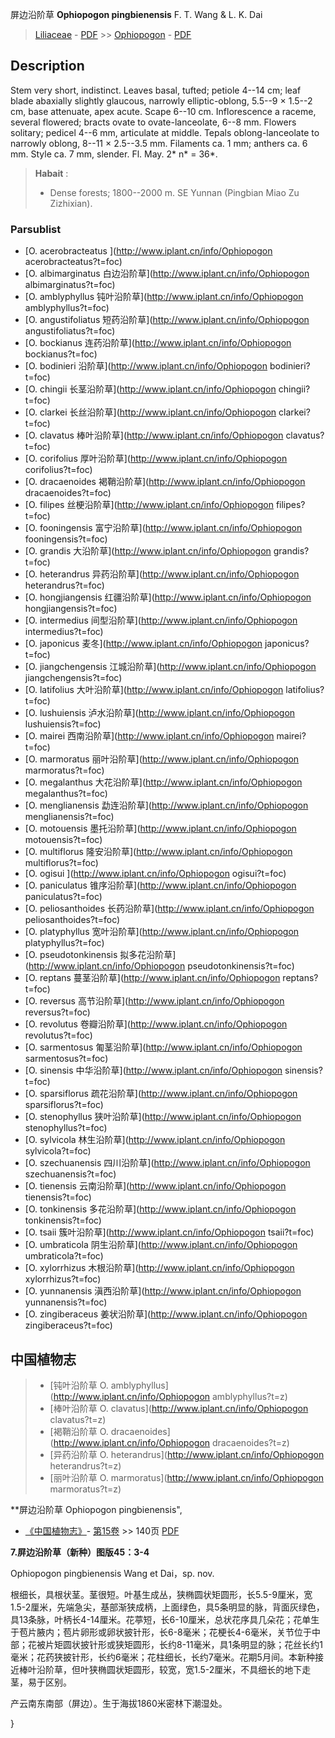 屏边沿阶草 **Ophiopogon pingbienensis** F. T. Wang & L. K. Dai

> [Liliaceae](http://www.iplant.cn/info/Liliaceae?t=foc) - [PDF](http://www.iplant.cn/foc/pdf/Liliaceae.pdf) >> [Ophiopogon](http://www.iplant.cn/info/Ophiopogon?t=foc) - [PDF](http://www.iplant.cn/foc/pdf/Ophiopogon.pdf)

## Description

Stem very short, indistinct. Leaves basal, tufted; petiole 4--14 cm; leaf blade abaxially slightly glaucous, narrowly elliptic-oblong, 5.5--9 × 1.5--2 cm, base attenuate, apex acute. Scape 6--10 cm. Inflorescence a raceme, several flowered; bracts ovate to ovate-lanceolate, 6--8 mm. Flowers solitary; pedicel 4--6 mm, articulate at middle. Tepals oblong-lanceolate to narrowly oblong, 8--11 × 2.5--3.5 mm. Filaments ca. 1 mm; anthers ca. 6 mm. Style ca. 7 mm, slender. Fl. May. 2* n* = 36*.

> **Habait** : 
>* Dense forests; 1800--2000 m. SE Yunnan (Pingbian Miao Zu Zizhixian).

### Parsublist

* [O.  acerobracteatus  ](http://www.iplant.cn/info/Ophiopogon acerobracteatus?t=foc)
* [O.  albimarginatus  白边沿阶草](http://www.iplant.cn/info/Ophiopogon albimarginatus?t=foc)
* [O.  amblyphyllus  钝叶沿阶草](http://www.iplant.cn/info/Ophiopogon amblyphyllus?t=foc)
* [O.  angustifoliatus  短药沿阶草](http://www.iplant.cn/info/Ophiopogon angustifoliatus?t=foc)
* [O.  bockianus  连药沿阶草](http://www.iplant.cn/info/Ophiopogon bockianus?t=foc)
* [O.  bodinieri  沿阶草](http://www.iplant.cn/info/Ophiopogon bodinieri?t=foc)
* [O.  chingii  长茎沿阶草](http://www.iplant.cn/info/Ophiopogon chingii?t=foc)
* [O.  clarkei  长丝沿阶草](http://www.iplant.cn/info/Ophiopogon clarkei?t=foc)
* [O.  clavatus  棒叶沿阶草](http://www.iplant.cn/info/Ophiopogon clavatus?t=foc)
* [O.  corifolius  厚叶沿阶草](http://www.iplant.cn/info/Ophiopogon corifolius?t=foc)
* [O.  dracaenoides  褐鞘沿阶草](http://www.iplant.cn/info/Ophiopogon dracaenoides?t=foc)
* [O.  filipes  丝梗沿阶草](http://www.iplant.cn/info/Ophiopogon filipes?t=foc)
* [O.  fooningensis  富宁沿阶草](http://www.iplant.cn/info/Ophiopogon fooningensis?t=foc)
* [O.  grandis  大沿阶草](http://www.iplant.cn/info/Ophiopogon grandis?t=foc)
* [O.  heterandrus  异药沿阶草](http://www.iplant.cn/info/Ophiopogon heterandrus?t=foc)
* [O.  hongjiangensis  红疆沿阶草](http://www.iplant.cn/info/Ophiopogon hongjiangensis?t=foc)
* [O.  intermedius  间型沿阶草](http://www.iplant.cn/info/Ophiopogon intermedius?t=foc)
* [O.  japonicus  麦冬](http://www.iplant.cn/info/Ophiopogon japonicus?t=foc)
* [O.  jiangchengensis  江城沿阶草](http://www.iplant.cn/info/Ophiopogon jiangchengensis?t=foc)
* [O.  latifolius  大叶沿阶草](http://www.iplant.cn/info/Ophiopogon latifolius?t=foc)
* [O.  lushuiensis  泸水沿阶草](http://www.iplant.cn/info/Ophiopogon lushuiensis?t=foc)
* [O.  mairei  西南沿阶草](http://www.iplant.cn/info/Ophiopogon mairei?t=foc)
* [O.  marmoratus  丽叶沿阶草](http://www.iplant.cn/info/Ophiopogon marmoratus?t=foc)
* [O.  megalanthus  大花沿阶草](http://www.iplant.cn/info/Ophiopogon megalanthus?t=foc)
* [O.  menglianensis  勐连沿阶草](http://www.iplant.cn/info/Ophiopogon menglianensis?t=foc)
* [O.  motouensis  墨托沿阶草](http://www.iplant.cn/info/Ophiopogon motouensis?t=foc)
* [O.  multiflorus  隆安沿阶草](http://www.iplant.cn/info/Ophiopogon multiflorus?t=foc)
* [O.  ogisui  ](http://www.iplant.cn/info/Ophiopogon ogisui?t=foc)
* [O.  paniculatus  锥序沿阶草](http://www.iplant.cn/info/Ophiopogon paniculatus?t=foc)
* [O.  peliosanthoides  长药沿阶草](http://www.iplant.cn/info/Ophiopogon peliosanthoides?t=foc)
* [O.  platyphyllus  宽叶沿阶草](http://www.iplant.cn/info/Ophiopogon platyphyllus?t=foc)
* [O.  pseudotonkinensis  拟多花沿阶草](http://www.iplant.cn/info/Ophiopogon pseudotonkinensis?t=foc)
* [O.  reptans  蔓茎沿阶草](http://www.iplant.cn/info/Ophiopogon reptans?t=foc)
* [O.  reversus  高节沿阶草](http://www.iplant.cn/info/Ophiopogon reversus?t=foc)
* [O.  revolutus  卷瓣沿阶草](http://www.iplant.cn/info/Ophiopogon revolutus?t=foc)
* [O.  sarmentosus  匍茎沿阶草](http://www.iplant.cn/info/Ophiopogon sarmentosus?t=foc)
* [O.  sinensis  中华沿阶草](http://www.iplant.cn/info/Ophiopogon sinensis?t=foc)
* [O.  sparsiflorus  疏花沿阶草](http://www.iplant.cn/info/Ophiopogon sparsiflorus?t=foc)
* [O.  stenophyllus  狭叶沿阶草](http://www.iplant.cn/info/Ophiopogon stenophyllus?t=foc)
* [O.  sylvicola  林生沿阶草](http://www.iplant.cn/info/Ophiopogon sylvicola?t=foc)
* [O.  szechuanensis  四川沿阶草](http://www.iplant.cn/info/Ophiopogon szechuanensis?t=foc)
* [O.  tienensis  云南沿阶草](http://www.iplant.cn/info/Ophiopogon tienensis?t=foc)
* [O.  tonkinensis  多花沿阶草](http://www.iplant.cn/info/Ophiopogon tonkinensis?t=foc)
* [O.  tsaii  簇叶沿阶草](http://www.iplant.cn/info/Ophiopogon tsaii?t=foc)
* [O.  umbraticola  阴生沿阶草](http://www.iplant.cn/info/Ophiopogon umbraticola?t=foc)
* [O.  xylorrhizus  木根沿阶草](http://www.iplant.cn/info/Ophiopogon xylorrhizus?t=foc)
* [O.  yunnanensis  滇西沿阶草](http://www.iplant.cn/info/Ophiopogon yunnanensis?t=foc)
* [O.  zingiberaceus  姜状沿阶草](http://www.iplant.cn/info/Ophiopogon zingiberaceus?t=foc)

## 中国植物志

> * [钝叶沿阶草  O.  amblyphyllus](http://www.iplant.cn/info/Ophiopogon amblyphyllus?t=z)
> * [棒叶沿阶草  O.  clavatus](http://www.iplant.cn/info/Ophiopogon clavatus?t=z)
> * [褐鞘沿阶草  O.  dracaenoides](http://www.iplant.cn/info/Ophiopogon dracaenoides?t=z)
> * [异药沿阶草  O.  heterandrus](http://www.iplant.cn/info/Ophiopogon heterandrus?t=z)
> * [丽叶沿阶草  O.  marmoratus](http://www.iplant.cn/info/Ophiopogon marmoratus?t=z)

**屏边沿阶草 Ophiopogon pingbienensis",

* [《中国植物志》](http://www.iplant.cn/frps)- [第15卷](http://www.iplant.cn/frps/vol/15) >> 140页 [PDF](http://www.iplant.cn/frps/pdf/15/140a.pdf)

**7.屏边沿阶草（新种）图版45：3-4**

Ophiopogon pingbienensis Wang et Dai，sp. nov.

根细长，具根状茎。茎很短。叶基生成丛，狭椭圆状矩圆形，长5.5-9厘米，宽1.5-2厘米，先端急尖，基部渐狭成柄，上面绿色，具5条明显的脉，背面灰绿色，具13条脉，叶柄长4-14厘米。花葶短，长6-10厘米，总状花序具几朵花；花单生于苞片腋内；苞片卵形或卵状披针形，长6-8毫米；花梗长4-6毫米，关节位于中部；花被片矩圆状披针形或狭矩圆形，长约8-11毫米，具1条明显的脉；花丝长约1毫米；花药狭披针形，长约6毫米；花柱细长，长约7毫米。花期5月间。本新种接近棒叶沿阶草，但叶狭椭圆状矩圆形，较宽，宽1.5-2厘米，不具细长的地下走茎，易于区别。

产云南东南部（屏边）。生于海拔1860米密林下潮湿处。

}
